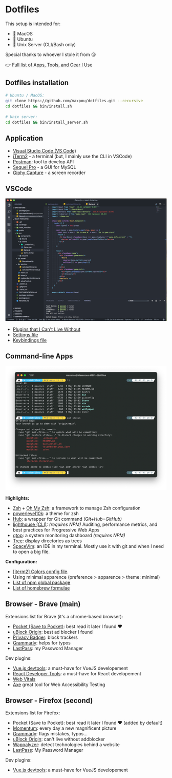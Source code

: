 # Dotfiles

This setup is intended for: 

* :apple: MacOS
* :penguin: Ubuntu
* :penguin: Unix Server (CLI/Bash only)

Special thanks to whoever I stole it from :kissing_heart:

👉 [Full list of Apps, Tools, and Gear I Use](https://www.maxpou.fr/uses)

## Dotfiles installation

```bash
# Ubuntu / MacOS:
git clone https://github.com/maxpou/dotfiles.git --recursive
cd dotfiles && bin/install.sh

# Unix server:
cd dotfiles && bin/install_server.sh
```

## Application

* [Visual Studio Code (VS Code)](https://code.visualstudio.com)
* [iTerm2](https://iterm2.com/) - a terminal (but, I mainly use the CLI in VSCode)
* [Postman](https://chrome.google.com/webstore/detail/postman/fhbjgbiflinjbdggehcddcbncdddomop): tool to develop API
* [Sequel Pro](https://www.sequelpro.com/) - a GUI for MySQL
* [Giphy Capture](https://giphy.com/apps/giphycapture) - a screen recorder

## VSCode

![VS Code](./.github/vscode.png)

* [Plugins that I Can't Live Without](./vscode/install_plugin.sh)
* [Settings file](./vscode/settings.json)
* [Keybindings file](./vscode/keybindings.json)


## Command-line Apps

![iTerm](./.github/terminal.png)

**Highlights:**  
* [Zsh](https://github.com/robbyrussell/oh-my-zsh/wiki/Installing-ZSH) + [Oh My Zsh](https://github.com/robbyrussell/oh-my-zsh): a framework to manage Zsh configuration
* [powerlevel10k](https://github.com/romkatv/powerlevel10k): a theme for zsh
* [Hub](https://github.com/github/hub): a wrapper for Git command *(Git+Hub=GitHub)*
* [lighthouse (CLI)](https://github.com/GoogleChrome/lighthouse#cli-options): *(requires NPM)* Auditing, performance metrics, and best practices for Progressive Web Apps
* [gtop](https://github.com/aksakalli/gtop): a system monitoring dashboard *(requires NPM)*
* [Tree](https://formulae.brew.sh/formula/tree): display directories as trees
* [SpaceVim](https://spacevim.org): an IDE in my terminal. Mostly use it with git and when I need to open a big file.

**Configuration:**  
* [[iterm2] Colors config file](./iterm/md.itermcolors). 
* Using minimal apparence (preference > apparence > theme: minimal)
* [List of npm global package](./bin/install-npm-globals.sh)
* [List of homebrew formulae](./bin/install-brew.sh)

## Browser - Brave (main)

Extensions list for Brave (it's a chrome-based browser):

* [Pocket (Save to Pocket)](https://chrome.google.com/webstore/detail/save-to-pocket/niloccemoadcdkdjlinkgdfekeahmflj): best read it later I found ❤️
* [uBlock Origin](https://chrome.google.com/webstore/detail/ublock-origin/cjpalhdlnbpafiamejdnhcphjbkeiagm): best ad blocker I found
* [Privacy Badger](https://chrome.google.com/webstore/detail/privacy-badger/pkehgijcmpdhfbdbbnkijodmdjhbjlgp): block trackers
* [Grammarly](https://chrome.google.com/webstore/detail/grammarly-for-chrome/kbfnbcaeplbcioakkpcpgfkobkghlhen/related?hl=en): helps for typos
* [LastPass](https://chrome.google.com/webstore/detail/lastpass-free-password-ma/hdokiejnpimakedhajhdlcegeplioahd?hl=fr): my Password Manager

Dev plugins:
* [Vue.js devtools](https://chrome.google.com/webstore/detail/vuejs-devtools/nhdogjmejiglipccpnnnanhbledajbpd): a must-have for VueJS developement
* [React Developer Tools](https://chrome.google.com/webstore/detail/react-developer-tools/fmkadmapgofadopljbjfkapdkoienihi): a must-have for React developement
* [Web Vitals](https://chrome.google.com/webstore/detail/web-vitals/ahfhijdlegdabablpippeagghigmibma)
* [Axe](https://chrome.google.com/webstore/detail/axe-devtools-web-accessib/lhdoppojpmngadmnindnejefpokejbdd) great tool for Web Accessibility Testing

## Browser - Firefox (second)

Extensions list for Firefox:

* Pocket (Save to Pocket): best read it later I found ❤️ (added by default)
* [Momentum](https://addons.mozilla.org/en-US/firefox/addon/momentumdash/): every day a new magnificent picture
* [Grammarly](https://addons.mozilla.org/fr/firefox/addon/grammarly-1/): flags mistakes, typos...
* [uBlock Origin](https://addons.mozilla.org/en-US/firefox/addon/momentumdash/): can't live without addblocker
* [Wappalyzer](https://addons.mozilla.org/en-US/firefox/addon/wappalyzer/): detect technologies behind a website
* [LastPass](https://addons.mozilla.org/en-US/firefox/addon/lastpass-password-manager/): My Password Manager

Dev plugins:
* [Vue.js devtools](https://addons.mozilla.org/en-US/firefox/addon/vue-js-devtools/): a must-have for VueJS developement
